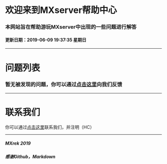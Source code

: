 # 欢迎来到MXserver帮助中心
### 本网站旨在帮助游玩MXserver中出现的一些问题进行解答
#### 更新日期：2019-06-09 19:37:35 星期日
------------

# 问题列表
### 暂无被发现的问题，你可以通过[点击这里](https://shang.qq.com/wpa/qunwpa?idkey=c94c9018694578ff2c6ee406d87a13a0adeff09ab5c792aeecb568e0a706e00b "点击这里")向我们反馈


------------
# 联系我们
你可以通过[点击这里](https://shang.qq.com/wpa/qunwpa?idkey=c94c9018694578ff2c6ee406d87a13a0adeff09ab5c792aeecb568e0a706e00b "点击这里")联系我们，并注明（HC）

------------

##### MXrek 2019
##### 感谢Github，Markdown
